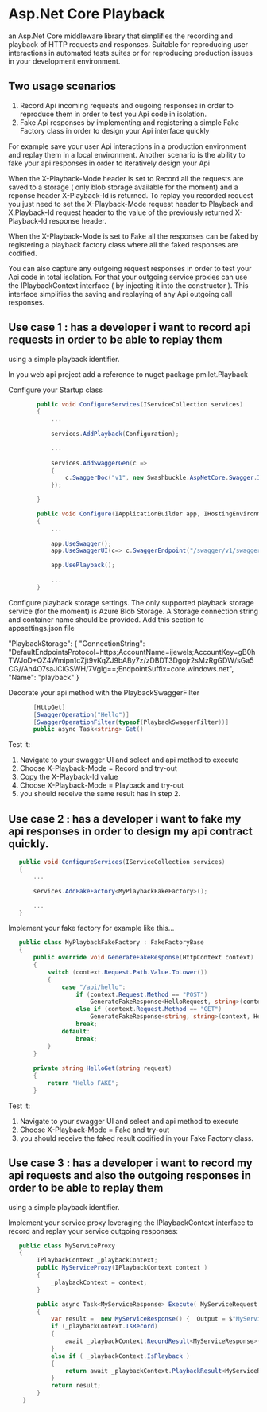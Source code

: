 # Asp.Net Core Playback
an Asp.Net Core middleware library that simplifies the recording and playback of HTTP requests and responses. Suitable for reproducing user interactions in automated tests suites or for reproducing production issues in your development environment.

## Two usage scenarios
1. Record  Api incoming requests and ougoing responses in order to reproduce them in order to test you Api code in isolation. 
2. Fake Api responses by implementing and registering a simple Fake Factory class in order to design your Api interface quickly 

For example save your user Api interactions in a production environment and replay them in a local environment.
Another scenario is the ability to fake  your api responses in order to iteratively design  your Api  

When the X-Playback-Mode header is set to Record all the requests are saved to a storage ( only blob storage available for the moment) and a reponse header X-Playback-Id is returned.
To replay you recorded request you just need to set the X-Playback-Mode request header to Playback and X.Playback-Id request header to the value of the previously returned X-Playback-Id response header.

When the X-Playback-Mode is set to Fake all the responses can be faked by registering a playback factory class where all the faked responses are codified.

You can also capture any outgoing request responses in order to test your Api code in total isolation.
For that your outgoing service proxies can use the IPlaybackContext interface ( by injecting it into the  constructor ).
This interface simplifies the saving and replaying of any Api outgoing call responses. 

## Use case 1 : has a developer i want to record api requests in order to be able to replay them
 using a simple playback identifier.
 
 In you web api project add a reference to nuget package pmilet.Playback
 
 Configure your Startup class 
 
```csharp
        public void ConfigureServices(IServiceCollection services)
        {
            ...
            
            services.AddPlayback(Configuration);

            ...
            
            services.AddSwaggerGen(c =>
            {
                c.SwaggerDoc("v1", new Swashbuckle.AspNetCore.Swagger.Info { Title = "My API", Version = "v1" });
            });

        }
```

```csharp        
        public void Configure(IApplicationBuilder app, IHostingEnvironment env, ILoggerFactory loggerFactory)
        {
            ...
            
            app.UseSwagger();
            app.UseSwaggerUI(c=> c.SwaggerEndpoint("/swagger/v1/swagger.json", "My API V1"));

            app.UsePlayback();
      
            ...
        }
```

Configure playback storage settings. The only supported playback storage service (for the moment) is Azure Blob Storage.
A Storage connection string and container name should be provided.
Add this section to appsettings.json file
 
 "PlaybackStorage": {
    "ConnectionString": "DefaultEndpointsProtocol=https;AccountName=ijewels;AccountKey=gB0hTWJoD+QZ4Wmipn1cZjt9vKqZJ9bABy7z/zDBDT3Dgojr2sMzRgGDW/sGa5CG//Ah4O7saJClGSWH/7VgIg==;EndpointSuffix=core.windows.net",
    "Name": "playback"
  }
  
 Decorate your api method with the PlaybackSwaggerFilter
 
 ```csharp
        [HttpGet]
        [SwaggerOperation("Hello")]
        [SwaggerOperationFilter(typeof(PlaybackSwaggerFilter))]
        public async Task<string> Get()
 ```

Test it:
1. Navigate to your swagger UI and select and api method to execute
2. Choose X-Playback-Mode = Record and try-out
3. Copy the X-Playback-Id value
4. Choose X-Playback-Mode = Playback and try-out
5. you should receive the same result has in step 2. 

## Use case 2 : has a developer i want to fake my api responses in order to design my api contract quickly.
 
 ```csharp
    public void ConfigureServices(IServiceCollection services)
    {
        ...

        services.AddFakeFactory<MyPlaybackFakeFactory>();

        ...
    }
 ```
 
Implement your fake factory for example like this...
       
 ```csharp
    public class MyPlaybackFakeFactory : FakeFactoryBase
    {
        public override void GenerateFakeResponse(HttpContext context)
        {
            switch (context.Request.Path.Value.ToLower())
            {
                case "/api/hello":
                    if (context.Request.Method == "POST")
                        GenerateFakeResponse<HelloRequest, string>(context, HelloPost);
                    else if (context.Request.Method == "GET")
                        GenerateFakeResponse<string, string>(context, HelloGet);
                    break;
                default:
                    break;
            }
        }
       
        private string HelloGet(string request)
        {
            return "Hello FAKE";
        }
```

Test it:
1. Navigate to your swagger UI and select and api method to execute
2. Choose X-Playback-Mode = Fake and try-out
5. you should receive the faked result codified in your Fake Factory class. 


## Use case 3 : has a developer i want to record my api requests and also the outgoing responses in order to be able to replay them
 using a simple playback identifier.

Implement your service proxy leveraging the IPlaybackContext interface to record and replay your service outgoing responses:

```csharp
   public class MyServiceProxy
   {
        IPlaybackContext _playbackContext;
        public MyServiceProxy(IPlaybackContext context )
        {
            _playbackContext = context;
        }

        public async Task<MyServiceResponse> Execute( MyServiceRequest command)
        {
            var result =  new MyServiceResponse() {  Output = $"MyService received input: {command.Input}" };
            if (_playbackContext.IsRecord)
            {
                await _playbackContext.RecordResult<MyServiceResponse>(result);
            }
            else if ( _playbackContext.IsPlayback )
            {
                return await _playbackContext.PlaybackResult<MyServiceResponse>();
            }
            return result;
        }
    }
```
